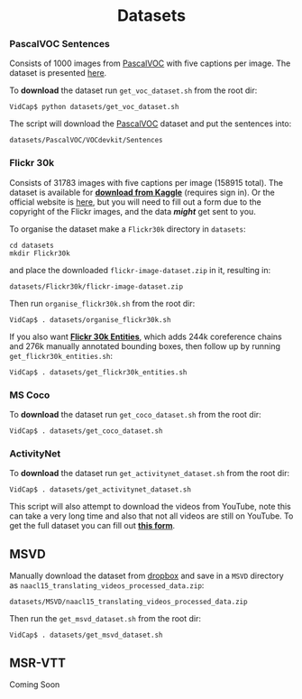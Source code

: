 <h1 align='center'>Datasets</h1>

### PascalVOC Sentences
Consists of 1000 images from [PascalVOC](http://host.robots.ox.ac.uk/pascal/VOC/voc2012/index.html#devkit) with five 
captions per image. The dataset is presented [here](http://vision.cs.uiuc.edu/pascal-sentences/).

To **download** the dataset run `get_voc_dataset.sh` from the root dir:
```
VidCap$ python datasets/get_voc_dataset.sh
```

The script will download the [PascalVOC](http://host.robots.ox.ac.uk/pascal/VOC/voc2012/index.html#devkit) dataset and 
put the sentences into:
```
datasets/PascalVOC/VOCdevkit/Sentences
```

### Flickr 30k
Consists of 31783 images with five captions per image (158915 total). The dataset is available for [**download from 
Kaggle**](https://www.kaggle.com/hsankesara/flickr-image-dataset/downloads/flickr-image-dataset.zip/1) (requires sign in). 
Or the official website is [here](http://hockenmaier.cs.illinois.edu/DenotationGraph/), but you will need to fill out a 
form due to the copyright of the Flickr images, and the data **_might_** get sent to you.

To organise the dataset make a `Flickr30k` directory in `datasets`:
```
cd datasets
mkdir Flickr30k
```
and place the downloaded `flickr-image-dataset.zip` in it, resulting in:
```commandline
datasets/Flickr30k/flickr-image-dataset.zip
```

Then run `organise_flickr30k.sh` from the root dir:
```
VidCap$ . datasets/organise_flickr30k.sh
```

If you also want [**Flickr 30k Entities**](https://github.com/BryanPlummer/flickr30k_entities), which adds 244k 
coreference chains and 276k manually annotated bounding boxes, then follow up by running `get_flickr30k_entities.sh`:
```
VidCap$ . datasets/get_flickr30k_entities.sh
```

### MS Coco
To **download** the dataset run `get_coco_dataset.sh` from the root dir:
```
VidCap$ . datasets/get_coco_dataset.sh
```

### ActivityNet
To **download** the dataset run `get_activitynet_dataset.sh` from the root dir:
```
VidCap$ . datasets/get_activitynet_dataset.sh
```
This script will also attempt to download the videos from YouTube, note this can take a very long time and also that not
 all videos are still on YouTube. To get the full dataset you can fill out [**this form**](https://docs.google.com/forms/d/e/1FAIpQLSeKaFq9ZfcmZ7W0B0PbEhfbTHY41GeEgwsa7WobJgGUhn4DTQ/viewform).
 
 ##  MSVD
Manually download the dataset from [dropbox](https://www.dropbox.com/sh/4ecwl7zdha60xqo/AAC_TAsR7SkEYhkSdAFKcBlMa?dl=0)
 and save in a `MSVD` directory as `naacl15_translating_videos_processed_data.zip`:
```
datasets/MSVD/naacl15_translating_videos_processed_data.zip
```
Then run the `get_msvd_dataset.sh` from the root dir:
```
VidCap$ . datasets/get_msvd_dataset.sh
```

 ## MSR-VTT
 
 Coming Soon
